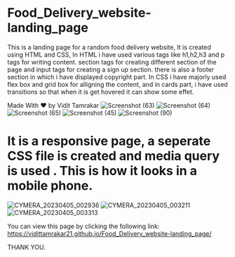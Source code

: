 # Food_Delivery_website-landing_page
This is a landing page for a random food delivery website,
It is created using HTML and CSS, In HTML i have used various tags like h1,h2,h3 and p tags for writing content.
section tags for creating different section of the page and input tags for creating a sign up section. 
there is also a footer section in which i have displayed copyright part.
In CSS i have majorly used flex box and grid box for alligning the content, and in cards part, i have used transitions so that when it is get hovered it can show some effet.
    
Made With ❤️ by Vidit Tamrakar
![Screenshot (63)](https://user-images.githubusercontent.com/114985411/229888389-97d6b86d-942b-4edc-98d2-5e63515703f4.png)
![Screenshot (64)](https://user-images.githubusercontent.com/114985411/229888408-1058005e-e5a4-4b42-adfa-cd32c0d177c2.png)
![Screenshot (65)](https://user-images.githubusercontent.com/114985411/229888410-987f4903-b2fc-4a88-9f45-e6086c06c746.png)
![Screenshot (45)](https://user-images.githubusercontent.com/114985411/229888500-65290dc2-fdea-4174-b8d4-1b2d31935857.png)
![Screenshot (90)](https://user-images.githubusercontent.com/114985411/229888669-4a08b2f4-db39-47bd-8300-be5998ee0fd2.png)


# It is a responsive page, a seperate CSS file is created and media query is used . This is how it looks in a mobile phone.

![CYMERA_20230405_002936](https://user-images.githubusercontent.com/114985411/229895311-7843760a-420d-4a9d-8004-ccd30a6d2604.jpg)
![CYMERA_20230405_003211](https://user-images.githubusercontent.com/114985411/229895406-da3ee6a2-469e-480f-9d02-03d9f774f152.jpg)
![CYMERA_20230405_003313](https://user-images.githubusercontent.com/114985411/229895495-9917494d-9c55-42d6-a212-9014b7cf798f.jpg)


You can view this page by clicking the following link:
https://vidittamrakar21.github.io/Food_Delivery_website-landing_page/

THANK YOU.

